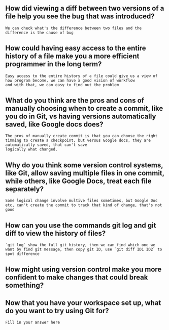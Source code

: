 ## How did viewing a diff between two versions of a file help you see the bug that was introduced?

    We can check what's the difference between two files and the difference is the cause of bug

## How could having easy access to the entire history of a file make you a more efficient programmer in the long term?

    Easy access to the entire history of a file could give us a view of how program become, we can have a good vision of workflow
    and with that, we can easy to find out the problem

## What do you think are the pros and cons of manually choosing when to create a commit, like you do in Git, vs having versions automatically saved, like Google docs does?

    The pros of manually create commit is that you can choose the right timming to create a checkpoint, but versus Google docs, they are automatically saved, that can't save
    logically what changed.

## Why do you think some version control systems, like Git, allow saving multiple files in one commit, while others, like Google Docs, treat each file separately?

    Some logical change involve multive files sometimes, but Google Doc etc, can't create the commit to track that kind of change, that's not good

## How can you use the commands git log and git diff to view the history of files?

    `git log` show the full git history, then we can find which one we want by find git message, then copy git ID, use `git diff ID1 ID2` to spot difference

## How might using version control make you more confident to make changes that could break something?

    

## Now that you have your workspace set up, what do you want to try using Git for?

    Fill in your answer here
